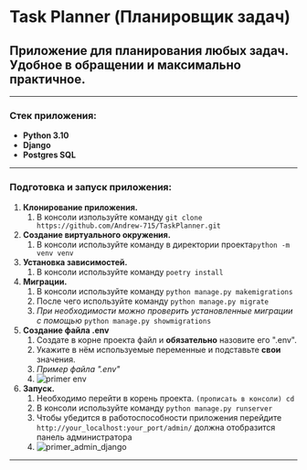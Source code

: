 # Task Planner (Планировщик задач)
## Приложение для планирования любых задач. Удобное в обращении и максимально практичное.
____
### Cтек приложения:
- **Python 3.10**
- **Django**
- **Postgres SQL**
____
### Подготовка и запуск приложения:
1. **Клонирование приложения.**
   1. В консоли изпользуйте команду `git clone https://github.com/Andrew-715/TaskPlanner.git`
2. **Создание виртуального окружения.**
   1. В консоли используйте команду в директории проекта`python -m venv venv`
3. **Установка зависимостей.**
   1. В консоли используйте команду `poetry install`
4. **Миграции.**
   1. В консоли используйте команду `python manage.py makemigrations`
   2. После чего используйте команду `python manage.py migrate`
   3. *При необходимости можно проверить установленные миграции с помощью*
   `python manage.py showmigrations`
5. **Создание файла .env**
   1. Создате в корне проекта файл и **обязательно** назовите его ".env".
   2. Укажите в нём используемые переменные и подставьте **свои** значения.
   3. *Пример файла ".env"* 
   4. ![primer env](https://user-images.githubusercontent.com/114973158/234766194-7e5ee627-ef06-417c-9cb6-ec0caa0b8217.png) 
6. **Запуск.**
   1. Необходимо перейти в корень проекта. `(прописать в консоли) cd`
   2. В консоли используйте команду `python manage.py runserver`
   3. Чтобы убедится в работоспособности приложения перейдите `http://your_localhost:your_port/admin/`
   должна отобразится панель администратора 
   4. ![primer_admin_django](https://user-images.githubusercontent.com/114973158/234767291-09a8beea-3143-461f-a578-613a1b8a98e0.png)
____
